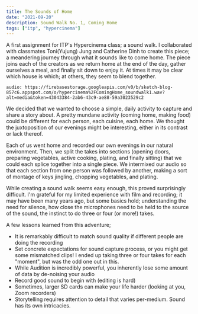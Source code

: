 ```yaml
---
title: The Sounds of Home
date: "2021-09-20"
description: Sound Walk No. 1, Coming Home
tags: ["itp", "hypercinema"]
---
```


A first assignment for ITP's Hypercinema class; a sound walk. I collaborated
with classmates Toni(Yujung) Jung and Catherine Dinh to create this piece; a meandering journey through
what it sounds like to come home. The piece joins each of the creators as we
return home at the end of the day, gather ourselves a meal, and finally sit down
to enjoy it. At times it may be clear which house is which; at others, they seem
to blend together.

`audio: https://firebasestorage.googleapis.com/v0/b/sketch-blog-857c6.appspot.com/o/hypercinema%2FComingHome_soundwalk1.wav?alt=media&token=43043384-2ab6-43c9-ae88-59a3023529c2`

We decided that we wanted to choose a simple, daily activity to capture and share
a story about. A pretty mundane activity (coming home, making food) could be
different for each person, each cuisine, each home. We thought the juxtoposition
of our evenings might be interesting, either in its contrast or lack thereof.

Each of us went home and recorded our own evenings in our natural environment. Then,
we split the takes into sections (opening doors, preparing vegetables, active cooking,
plating, and finally sitting) that we could each splice together into a single
piece. We intermixed our audio so that each section from one person was followed by
another, making a sort of montage of keys jingling, chopping vegetables, and plating.

While creating a sound walk seems easy enough, this proved surprisingly
difficult. I'm grateful for my limited experience with film and recording; it
may have been many years ago, but some basics hold; understanding the need for
silence, how close the microphones need to be held to the source of the sound,
the instinct to do three or four (or more!) takes.

A few lessons learned from this adventure;

- It is remarkably difficult to match sound quality if different people are doing
  the recording
- Set concrete expectations for sound capture process, or you might get some mismatched clips!
  I ended up taking three or four takes for each "moment", but was the odd one out in this.
- While Audition is incredibly powerful, you inherently lose some amount of data by
  de-noising your audio
- Record good sound to begin with (editing is hard)
- Sometimes, larger SD cards can make your life harder (looking at you, Zoom recorders)
- Storytelling requires attention to detail that varies per-medium. Sound has its
  own intricacies.
